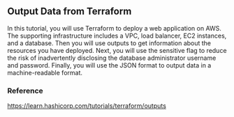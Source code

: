 ## Output Data from Terraform
In this tutorial, you will use Terraform to deploy a web application on AWS. The supporting infrastructure includes a VPC, load balancer, EC2 instances, and a database. Then you will use outputs to get information about the resources you have deployed. Next, you will use the sensitive flag to reduce the risk of inadvertently disclosing the database administrator username and password. Finally, you will use the JSON format to output data in a machine-readable format.

### Reference
https://learn.hashicorp.com/tutorials/terraform/outputs